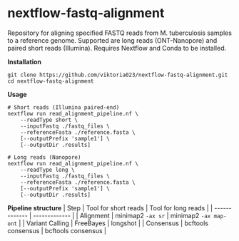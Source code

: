 # nextflow-fastq-alignment
Repository for aligning specified FASTQ reads from M. tuberculosis samples to a reference genome. Supported are long reads (ONT-Nanopore) and paired short reads (Illumina). Requires Nextflow and Conda to be installed.

**Installation**
```
git clone https://github.com/viktoria023/nextflow-fastq-alignment.git
cd nextflow-fastq-alignment
```

**Usage**
```
# Short reads (Illumina paired-end)
nextflow run read_alignment_pipeline.nf \
    --readType short \
    --inputFastq ./fastq_files \
    --referenceFasta ./reference.fasta \
    [--outputPrefix 'sample1'] \
    [--outputDir .results]

# Long reads (Nanopore)
nextflow run read_alignment_pipeline.nf \
    --readType long \
    --inputFastq ./fastq_files \
    --referenceFasta ./reference.fasta \
    [--outputPrefix 'sample1'] \
    [--outputDir .results]
```

**Pipeline structure**
| Step  | Tool for short reads | Tool for long reads |
| ------------- | ------------- |
| Alignment  | minimap2 `-ax sr`  | minimap2 `-ax map-ont` |
| Variant Calling  | FreeBayes  | longshot |
| Consensus  | bcftools consensus  | bcftools consensus |

